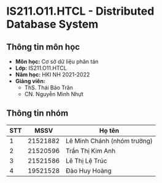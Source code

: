 # IS211.O11.HTCL - Distributed Database System


## Thông tin môn học
* **Môn học:** Cơ sở dữ liệu phân tán
* **Lớp:** IS211.O11.HTCL
* **Năm học:** HKI NH 2021-2022
* **Giảng viên:** 
  * ThS. Thái Bảo Trân
  * CN. Nguyễn Minh Nhựt

## Thông tin nhóm
STT | MSSV | Họ tên 
--- | -------|------
1 | 21521882 | Lê Minh Chánh (nhóm trưởng)
2 | 21520596 | Trần Thị Kim Anh
3 | 21521586 | Lê Thị Lệ Trúc
4 | 19521528 | Đào Huy Hoàng